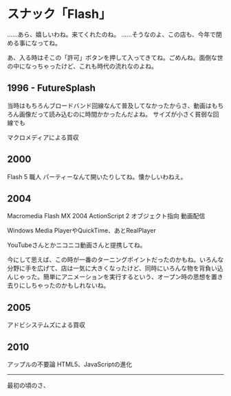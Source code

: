 # スナック「Flash」

……あら、嬉しいわね。来てくれたのね。
……そうなのよ、この店も、今年で閉める事になってね。

あ、入る時はそこの「許可」ボタンを押して入ってきてね。ごめんね。面倒な世の中になっちゃったけど、これも時代の流れなのよね。

## 1996 - FutureSplash

当時はもちろんブロードバンド回線なんて普及してなかったからさ、動画はもちろん画像だって読み込むのに時間かかったんだよね。
サイズが小さく貧弱な回線でも

マクロメディアによる買収

## 2000

Flash 5
職人
パーティーなんて開いたりしてね。懐かしいわねえ。

## 2004

Macromedia Flash MX 2004
ActionScript 2
オブジェクト指向
動画配信


Windows Media PlayerやQuickTime、あとRealPlayer

YouTubeさんとかニコニコ動画さんと提携してね。


今にして思えば、この時が一番のターニングポイントだったのかもね。いろんな分野に手を広げて、店は一気に大きくなったけど、同時にいろんな物を背負い込んじゃった。簡単にアニメーションを実行するという、オープン時の思想を置き去りにしちゃったのかもしれないね。

## 2005

アドビシステムズによる買収

## 2010

アップルの不要論
HTML5、JavaScriptの進化

----

最初の頃のさ、

<!--stackedit_data:
eyJoaXN0b3J5IjpbLTI4NTI1ODk1OCwxODEyNTQ4NzE0LC0xMT
k1NjQwNTQ5LDE5ODc2NjE3MjIsLTEzNjQyMDkxNzUsLTE5Nzgw
NTQyMiwxMjc3MjU5Mjg1XX0=
-->